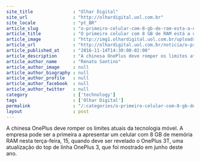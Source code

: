 ```yaml
---
site_title               : "Olhar Digital"
site_url                 : "http://olhardigital.uol.com.br"
site_locale              : "pt_BR"
article_slug             : "o-primeiro-celular-com-8-gb-de-ram-esta-a-um-dia-de-distancia"
article_title            : "O primeiro celular com 8 GB de RAM está a um dia de distância"
article_image            : "http://img1.olhardigital.uol.com.br/uploads/acervo_imagens/2016/09/20160915172802_660_420.jpg"
article_url              : "http://olhardigital.uol.com.br/noticia/o-primeiro-celular-com-8-gb-de-ram-esta-a-um-dia-de-distancia/63899"
article_published_at     : "2016-11-14T14:30:00-02:00"
article_description      : "A chinesa OnePlus deve romper os limites atuais da tecnologia móvel. A empresa pode ser a primeira a apresentar um celular com 8 GB de memória RAM nesta terça-feira, 15, quando deve ser revelado o OnePlus 3T, uma atualização do top de linha OnePlus 3, que foi mostrado em junho deste ano."
article_author_name      : "Renato Santino"
article_author_image     : null
article_author_biography : null
article_author_profile   : null
article_author_facebook  : null
article_author_twitter   : null
category                 : ['technology']
tags                     : ['Olhar Digital']
permalink                : "/:categories/o-primeiro-celular-com-8-gb-de-ram-esta-a-um-dia-de-distancia/"
layout                   : post
---
```


A chinesa OnePlus deve romper os limites atuais da tecnologia móvel. A empresa pode ser a primeira a apresentar um celular com 8 GB de memória RAM nesta terça-feira, 15, quando deve ser revelado o OnePlus 3T, uma atualização do top de linha OnePlus 3, que foi mostrado em junho deste ano.
